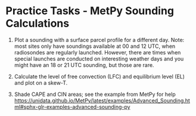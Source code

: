 # Practice Tasks - MetPy Sounding Calculations

1.  Plot a sounding with a surface parcel profile for a different day.
    Note: most sites only have soundings available at 00 and 12 UTC,
    when radiosondes are regularly launched. However, there are times
    when special launches are conducted on interesting weather days and
    you might have an 18 or 21 UTC sounding, but those are rare.

2.  Calculate the level of free convection (LFC) and equilibrium level
    (EL) and plot on a skew-T.

3.  Shade CAPE and CIN areas; see the example from MetPy for help
    <a href="https://unidata.github.io/MetPy/latest/examples/Advanced_Sounding.html#sphx-glr-examples-advanced-sounding-py" target="_blank">https://unidata.github.io/MetPy/latest/examples/Advanced_Sounding.html#sphx-glr-examples-advanced-sounding-py</a>